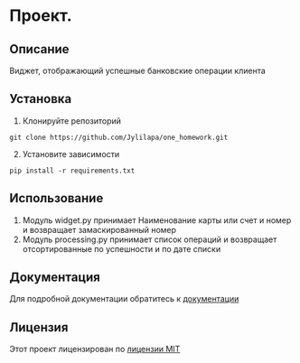 # Проект.
## Описание
Виджет, отображающий успешные банковские операции клиента
## Установка
1. Клонируйте репозиторий
```
git clone https://github.com/Jylilapa/one_homework.git
```

2. Установите зависимости 
```
pip install -r requirements.txt
```
## Использование
1. Модуль widget.py принимает Наименование карты или счет и номер и возвращает замаскированный номер
2. Модуль processing.py принимает список операций и возвращает отсортированные по успешности и по дате списки

## Документация
Для подробной документации обратитесь к [документации](docs/README.md)

## Лицензия
Этот проект лицензирован по [лицензии MIT](LICENSE)


